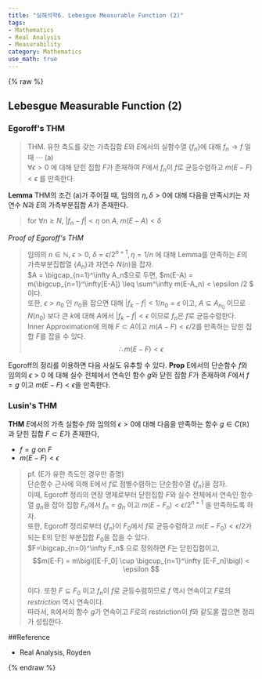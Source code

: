 ```yaml
---
title: "실해석학6. Lebesgue Measurable Function (2)"
tags:
- Mathematics
- Real Analysis
- Measurability
category: Mathematics
use_math: true
---
```

{% raw %}
## Lebesgue Measurable Function (2)
### Egoroff's THM
> THM. 유한 측도를 갖는 가측집합 $E$와 $E$에서의 실함수열 {$f_n$}에 대해 $f_n \to f$ 일때 $\cdots$ (a)    
>$\forall \epsilon>0$ 에 대해 닫힌 집합 $F$가 존재하여 $F$에서 $f_n$이 $f$로 균등수렴하고 $m(E-F) < \epsilon$ 를 만족한다.

**Lemma**
THM의 조건 (a)가 주어질 때, 임의의 $\eta, \delta >0$에 대해 다음을 만족시키는 자연수 $N$과 $E$의 가측부분집합 $A$가 존재한다.
>for $\forall n \geq N$, $\vert f_n-f\vert <\eta$ on $A$,
>$m(E-A)<\delta$

*Proof of Egoroff's THM*
>임의의 $n \in \mathbb{N}$, $\epsilon>0$, $\delta = \epsilon / 2^{n+1}, \eta=1/n$ 에 대해 Lemma를 만족하는 $E$의 가측부분집합열 {$A_n$}과 자연수 $N(n)$을 잡자.   
>$A = \bigcap_{n=1}^\infty A_n$으로 두면, $m(E-A) = m(\bigcup_{n=1}^\infty[E-A]) \leq \sum^\infty m(E-A_n) < \epsilon /2 $ 이다.   
>또한, $\epsilon > n_0$ 인 $n_0$을 잡으면 대해 $\vert f_k-f\vert <1/n_0=\epsilon$ 이고, $A \subseteq A_{n_0}$ 이므로 $N(n_0)$ 보다 큰 $k$에 대해 $A$에서 $\vert f_k-f\vert <\epsilon$ 이므로 $f_n$은 $f$로 균등수렴한다.   
>Inner Approximation에 의해 $F \subset A$이고 $m(A-F)<\epsilon/2$를 만족하는 닫힌 집합 $F$를 잡을 수 있다.   
>$$\therefore m(E-F) < \epsilon$$

Egoroff의 정리를 이용하면 다음 사실도 유추할 수 있다.
**Prop** E에서의 단순함수 $f$와 임의의 $\epsilon>0$ 에 대해 실수 전체에서 연속인 함수 $g$와 닫힌 집합 $F$가 존재하여 $F$에서 $f=g$ 이고 $m(E-F)<\epsilon$을 만족한다.

### Lusin's THM
**THM** $E$에서의 가측 실함수 $f$와 임의의 $\epsilon>0$에 대해 다음을 만족하는 함수 $g \in C(\mathbb{R})$ 과 닫힌 집합 $F \subset E$가 존재한다,
+ $f=g$ on $F$
+ $m(E-F)<\epsilon$

>pf. (E가 유한 측도인 경우만 증명)   
>단순함수 근사에 의해 E에서 $f$로 점별수렴하는 단순함수열 {$f_n$}을 잡자.   
>이때, Egoroff 정리의 연장 명제로부터 닫힌집합 $F$와 실수 전체에서 연속인 함수열 $g_n$을 잡아 집합 $F_n$에서 $f_n=g_n$ 이고 $m(E-F_n)<\epsilon/2^{n+1}$ 을 만족하도록 하자.   
>또한, Egoroff 정리로부터 {$f_n$}이 $F_0$에서 $f$로 균등수렴하고 $m(E-F_0)<\epsilon/2$가 되는 E의 닫힌 부분집합 $F_0$을 잡을 수 있다.   
>$F=\bigcap_{n=0}^\infty F_n$ 으로 정의하면 $F$는 닫힌집합이고,   
>$$m(E-F) = m\bigl([E-F_0] \cup \bigcup_{n=1}^\infty [E-F_n]\bigl) < \epsilon $$    
>이다. 또한 $F \subseteq F_0$ 이고 $f_n$이 $f$로 균등수렴하므로 $f$ 역시 연속이고 $F$로의 *restriction* 역시 연속이다.   
> 따라서, $\mathbb{R}$에서의 함수 $g$가 연속이고 $F$로의 restriction이 $f$와 같도롣 잡으면 정리가 성립한다. 



##Reference
 - Real Analysis, Royden

{% endraw %}